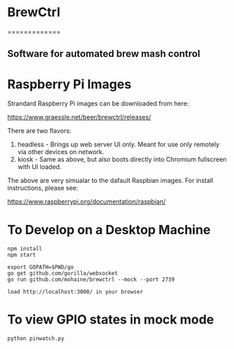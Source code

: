 # BrewCtrl
=============

Software for automated brew mash control
-------------

# Raspberry Pi Images

Strandard Raspberry Pi images can be downloaded from here:

https://www.graessle.net/beer/brewctrl/releases/

There are two flavors:

1) headless - Brings up web server UI only.  Meant for use only remotely via other devices on network.
2) kiosk - Same as above, but also boots directly into Chromium fullscreen with UI loaded.

The above are very simualar to the dafault Raspbian images.  For install instructions, please see:

https://www.raspberrypi.org/documentation/raspbian/


# To Develop on a Desktop Machine
    
    npm install
    npm start
    
    export GOPATH=$PWD/go
    go get github.com/gorilla/websocket
    go run github.com/mohaine/brewctrl --mock --port 2739

    load http://localhost:3000/ in your browser

# To view GPIO states in mock mode  

    python pinwatch.py 

